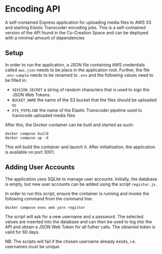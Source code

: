 # Encoding API

A self-contained Express application for uploading media files to AWS S3 and
starting Elastic Transcoder encoding jobs. This is a self-contained version of
the API found in the Co-Creation Space and can be deployed with a minimal
amount of dependencies

## Setup

In order to run the application, a JSON file containing AWS credentials called
`aws.json` needs to be place in the application root. Further, the file
`.env-sample` needs to be renamed to `.env` and the following values need to be
filled in:

- `SESSION_SECRET` a string of random characters that is used to sign the JSON
  Web Tokens.
- `BUCKET_NAME` the name of the S3 bucket that the files should be uploaded to
- `ETS_PIPELINE` the name of the Elastic Transcoder pipeline used to transcode
  uploaded media files

After this, the Docker container can be built and started as such:

    docker compose build
    docker compose up -d

This will build the container and launch it. After initialisation, the
application is available on port 3001.

## Adding User Accounts

The application uses SQLite to manage user accounts. Initially, the database is
empty, but new user accounts can be added using the script `register.js`.

In order to run this script, ensure the container is running and invoke the
following command from the command line:

    docker compose exec web yarn register

The script will ask for a new username and a password. The selected values are
inserted into the database and can then be used to log into the API and obtain
a JSON Web Token for all futher calls. The obtained token is valid for 60 days.

NB: The scripts will fail if the chosen username already exists, i.e. usernames
must be unique.
